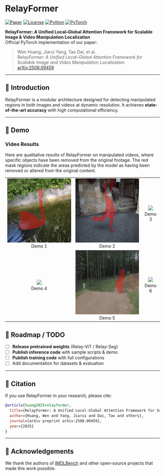 # RelayFormer

[![Paper](https://img.shields.io/badge/arXiv-2508.09459-b31b1b.svg)](https://arxiv.org/abs/2508.09459)
[![License](https://img.shields.io/badge/License-MIT-green.svg)](LICENSE)
[![Python](https://img.shields.io/badge/Python-3.8%2B-blue.svg)]()
[![PyTorch](https://img.shields.io/badge/PyTorch-2.x-orange.svg)]()

**RelayFormer: A Unified Local–Global Attention Framework for Scalable Image & Video Manipulation Localization**  
Official PyTorch implementation of our paper:  
> Wen Huang, Jiarui Yang, Tao Dai, et al.  
> _RelayFormer: A Unified Local–Global Attention Framework for Scalable Image and Video Manipulation Localization_  
> [arXiv:2508.09459](https://arxiv.org/abs/2508.09459)

---

## 📌 Introduction
RelayFormer is a modular architecture designed for detecting manipulated regions in both images and videos at dynamic resolution. It achieves **state-of-the-art accuracy** with high computational efficiency.

---

## 🎥 Demo

### Video Results

Here are qualitative results of RelayFormer on manipulated videos, where specific objects have been removed from the original footage.
The red mask regions indicate the areas predicted by the model as having been removed or altered from the original content.

<table>
  <tr>
    <td align="center">
      <img src="assets/blackswan.gif" width="320"><br>Demo 1
    </td>
    <td align="center">
      <img src="assets/breakdance-flare.gif" width="320"><br>Demo 2
    </td>
    <td align="center">
      <img src="assets/breakdance.gif" width="320"><br>Demo 3
    </td>
  </tr>
  <tr>
    <td align="center">
      <img src="assets/elephant.gif" width="320"><br>Demo 4
    </td>
    <td align="center">
      <img src="assets/motocross-jump.gif" width="320"><br>Demo 5
    </td>
    <td align="center">
      <img src="assets/dance-twirl.gif" width="320"><br>Demo 6
    </td>
  </tr>
</table>


## 📅 Roadmap / TODO

* [ ] **Release pretrained weights** (Relay-ViT / Relay-Seg)
* [ ] **Publish inference code** with sample scripts & demo
* [ ] **Publish training code** with full configurations
* [ ] Add documentation for datasets & evaluation

---

## 📄 Citation

If you use RelayFormer in your research, please cite:

```bibtex
@article{huang2025relayformer,
  title={RelayFormer: A Unified Local-Global Attention Framework for Scalable Image and Video Manipulation Localization},
  author={Huang, Wen and Yang, Jiarui and Dai, Tao and others},
  journal={arXiv preprint arXiv:2508.09459},
  year={2025}
}
```

---

## 🙏 Acknowledgements

We thank the authors of [IMDLBench](https://github.com/IMDLBench) and other open-source projects that made this work possible.
